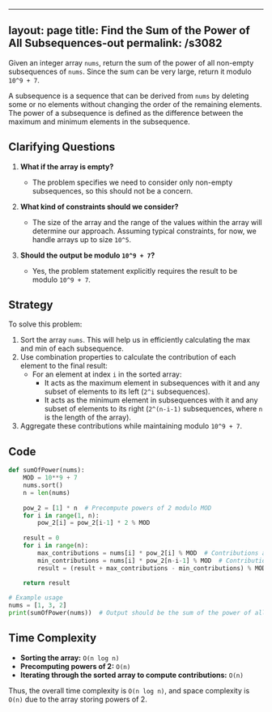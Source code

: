 
---
layout: page
title:  Find the Sum of the Power of All Subsequences-out
permalink: /s3082
---

Given an integer array `nums`, return the sum of the power of all non-empty subsequences of `nums`. Since the sum can be very large, return it modulo `10^9 + 7`.

A subsequence is a sequence that can be derived from `nums` by deleting some or no elements without changing the order of the remaining elements. The power of a subsequence is defined as the difference between the maximum and minimum elements in the subsequence.

## Clarifying Questions

1. **What if the array is empty?** 
   - The problem specifies we need to consider only non-empty subsequences, so this should not be a concern.
   
2. **What kind of constraints should we consider?**
   - The size of the array and the range of the values within the array will determine our approach. Assuming typical constraints, for now, we handle arrays up to size `10^5`.

3. **Should the output be modulo `10^9 + 7`?**
   - Yes, the problem statement explicitly requires the result to be modulo `10^9 + 7`.

## Strategy

To solve this problem:
1. Sort the array `nums`. This will help us in efficiently calculating the max and min of each subsequence.
2. Use combination properties to calculate the contribution of each element to the final result:
   - For an element at index `i` in the sorted array:
     - It acts as the maximum element in subsequences with it and any subset of elements to its left (`2^i` subsequences).
     - It acts as the minimum element in subsequences with it and any subset of elements to its right (`2^(n-i-1)` subsequences, where `n` is the length of the array).
3. Aggregate these contributions while maintaining modulo `10^9 + 7`.

## Code

```python
def sumOfPower(nums):
    MOD = 10**9 + 7
    nums.sort()
    n = len(nums)
    
    pow_2 = [1] * n  # Precompute powers of 2 modulo MOD
    for i in range(1, n):
        pow_2[i] = pow_2[i-1] * 2 % MOD
    
    result = 0
    for i in range(n):
        max_contributions = nums[i] * pow_2[i] % MOD  # Contributions as max element
        min_contributions = nums[i] * pow_2[n-i-1] % MOD  # Contributions as min element
        result = (result + max_contributions - min_contributions) % MOD
    
    return result

# Example usage
nums = [1, 3, 2]
print(sumOfPower(nums))  # Output should be the sum of the power of all subsequences
```

## Time Complexity

- **Sorting the array:** `O(n log n)`
- **Precomputing powers of 2:** `O(n)`
- **Iterating through the sorted array to compute contributions:** `O(n)`

Thus, the overall time complexity is `O(n log n)`, and space complexity is `O(n)` due to the array storing powers of 2.